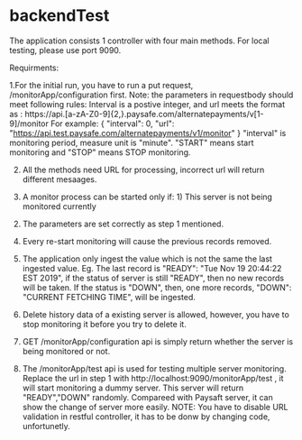 # backendTest

The application consists 1 controller with four main methods. For local testing, please use port 9090.

Requirments:

1.For the initial run, you have to run a put request,  /monitorApp/configuration first. Note: the parameters in requestbody should meet following rules:
 Interval is a  postive integer, and url meets the format as : https://api.[a-zA-Z0-9]{2,}.paysafe.com/alternatepayments/v[1-9]/monitor
 For example: {
  "interval": 0,
  "url": "https://api.test.paysafe.com/alternatepayments/v1/monitor"
}
"interval" is monitoring period, measure unit is "minute".
"START" means start monitoring and "STOP" means STOP monitoring.

2. All the methods need URL for processing, incorrect url will return different mesaages.

3. A monitor process can be started only if: 1) This server is not being monitored currently
  2) The parameters are set correctly as step 1 mentioned.
4. Every re-start monitoring will cause the previous records removed.

5. The application only ingest the value which is not the same the last ingested value.
    Eg. The last record is "READY": "Tue Nov 19 20:44:22 EST 2019",
    if the status of server is still "READY", then no new records will be taken. If the status is "DOWN", then, one more records, "DOWN": "CURRENT FETCHING TIME",  will be ingested.
6. Delete history data of a existing server is allowed, however, you have to stop monitoring it before you try to delete it.

7. GET /monitorApp/configuration api is simply return whether the server is being monitored or not.

8. The /monitorApp/test api is used for testing multiple server monitoring. Replace the url in step 1 with http://localhost:9090/monitorApp/test , it will start monitoring a dummy server. This server will return "READY","DOWN" randomly. Compareed with Paysaft server, it can show the change of server more easily. NOTE: You have to disable URL validation in restful controller, it has to be donw by changing code, unfortunetly.

